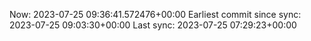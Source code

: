 Now: 2023-07-25 09:36:41.572476+00:00 Earliest commit since sync: 2023-07-25 09:03:30+00:00 Last sync: 2023-07-25 07:29:23+00:00
